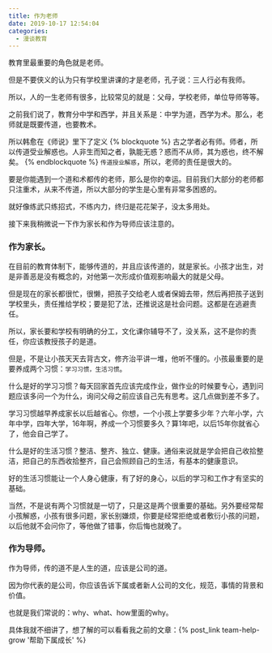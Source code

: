 ```yaml
---
title: 作为老师
date: 2019-10-17 12:54:04
categories:
  - 漫谈教育
---
```


教育里最重要的角色就是老师。

但是不要侠义的认为只有学校里讲课的才是老师，孔子说：三人行必有我师。

所以，人的一生老师有很多，比较常见的就是：父母，学校老师，单位导师等等。
<!--more-->

之前我们说了，教育分中学和西学，并且关系是：中学为道，西学为术。那么，老师就是既要传道，也要教术。

所以韩愈在《师说》里下了定义
{% blockquote %}
古之学者必有师。师者，所以传道受业解惑也。人非生而知之者，孰能无惑？惑而不从师，其为惑也，终不解矣。
{% endblockquote %}
`传道授业解惑`，所以，老师的责任是很大的。

要是你能遇到一个道和术都传的老师，那么是你的幸运。目前我们大部分的老师都只注重术，从来不传道，所以大部分的学生是心里有非常多困惑的。

就好像练武只练招式，不练内力，终归是花花架子，没太多用处。

接下来我稍微说一下作为家长和作为导师应该注意的。

### 作为家长。

在目前的教育体制下，能够传道的，并且应该传道的，就是家长。小孩才出生，对是非善恶是没有概念的，对他第一次形成价值观影响最大的就是父母。

但是现在的家长都很忙，很懒，把孩子交给老人或者保姆去带，然后再把孩子送到学校里头，责任推给学校；要是犯了法，还推说这是社会问题。这都是在逃避责任。

所以，家长要和学校有明确的分工，文化课你辅导不了，没关系，这不是你的责任，你应该教授孩子的是道。

但是，不是让小孩天天去背古文，修齐治平讲一堆，他听不懂的。小孩最重要的是要养成两个习惯：`学习习惯，生活习惯`。

什么是好的学习习惯？每天回家首先应该完成作业，做作业的时候要专心，遇到问题应该多问一个为什么，询问父母之前应该自己先有思考。这几点做到差不多了。

学习习惯越早养成家长以后越省心。你想，一个小孩上学要多少年？六年小学，六年中学，四年大学，16年啊，养成一个习惯要多久？算1年吧，以后15年你就省心了，他会自己学了。

什么是好的生活习惯？整洁、整齐、独立、健康。通俗来说就是学会把自己收拾整洁，把自己的东西收拾整齐，自己会照顾自己的生活，有基本的健康意识。

好的生活习惯能让一个人身心健康，有了好的身心，以后的学习和工作才有坚实的基础。

当然，不是说有两个习惯就是一切了，只是这是两个很重要的基础。另外要经常帮小孩解惑，小孩有很多问题，家长别嫌烦，你要是经常拒绝或者敷衍小孩的问题，以后他就不会问你了，等他做了错事，你后悔也就晚了。

### 作为导师。

作为导师，传的道不是人生的道，应该是公司的道。

因为你代表的是公司，你应该告诉下属或者新人公司的文化，规范，事情的背景和价值。

也就是我们常说的：why、what、how里面的why。

具体我就不细讲了，想了解的可以看看我之前的文章：{% post_link team-help-grow '帮助下属成长' %} 